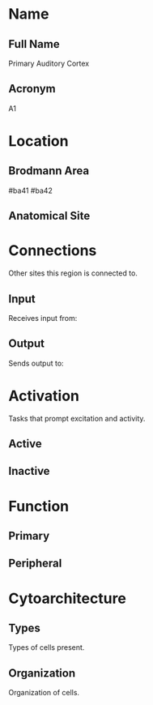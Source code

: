 # Name

## Full Name
Primary Auditory Cortex

## Acronym
A1

# Location

## Brodmann Area
#ba41 #ba42

## Anatomical Site


# Connections
Other sites this region is connected to.

## Input
Receives input from:

## Output
Sends output to:

# Activation
Tasks that prompt excitation and activity.

## Active

## Inactive

# Function

## Primary

## Peripheral

# Cytoarchitecture

## Types
Types of cells present.

## Organization
Organization of cells.
